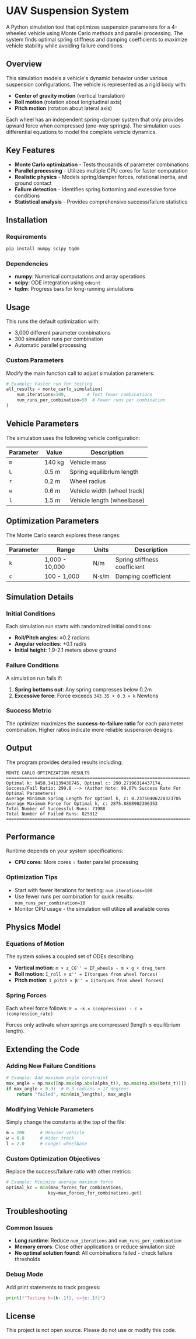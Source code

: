 # UAV Suspension System

A Python simulation tool that optimizes suspension parameters for a 4-wheeled vehicle using Monte Carlo methods and parallel processing. The system finds optimal spring stiffness and damping coefficients to maximize vehicle stability while avoiding failure conditions.

## Overview

This simulation models a vehicle's dynamic behavior under various suspension configurations. The vehicle is represented as a rigid body with:
- **Center of gravity motion** (vertical translation)
- **Roll motion** (rotation about longitudinal axis) 
- **Pitch motion** (rotation about lateral axis)

Each wheel has an independent spring-damper system that only provides upward force when compressed (one-way springs). The simulation uses differential equations to model the complete vehicle dynamics.

## Key Features

- **Monte Carlo optimization** - Tests thousands of parameter combinations
- **Parallel processing** - Utilizes multiple CPU cores for faster computation
- **Realistic physics** - Models spring/damper forces, rotational inertia, and ground contact
- **Failure detection** - Identifies spring bottoming and excessive force conditions
- **Statistical analysis** - Provides comprehensive success/failure statistics

## Installation

### Requirements
```bash
pip install numpy scipy tqdm
```

### Dependencies
- **numpy**: Numerical computations and array operations
- **scipy**: ODE integration using `odeint`
- **tqdm**: Progress bars for long-running simulations

## Usage


This runs the default optimization with:
- 3,000 different parameter combinations
- 300 simulation runs per combination
- Automatic parallel processing

### Custom Parameters
Modify the main function call to adjust simulation parameters:

```python
# Example: Faster run for testing
all_results = monte_carlo_simulation(
    num_iterations=100,        # Test fewer combinations
    num_runs_per_combination=50  # Fewer runs per combination
)
```

## Vehicle Parameters

The simulation uses the following vehicle configuration:

| Parameter | Value | Description |
|-----------|-------|-------------|
| `m` | 140 kg | Vehicle mass |
| `L` | 0.5 m | Spring equilibrium length |
| `r` | 0.2 m | Wheel radius |
| `w` | 0.6 m | Vehicle width (wheel track) |
| `l` | 1.5 m | Vehicle length (wheelbase) |

## Optimization Parameters

The Monte Carlo search explores these ranges:

| Parameter | Range | Units | Description |
|-----------|-------|-------|-------------|
| `k` | 1,000 - 10,000 | N/m | Spring stiffness coefficient |
| `c` | 100 - 1,000 | N⋅s/m | Damping coefficient |

## Simulation Details

### Initial Conditions
Each simulation run starts with randomized initial conditions:
- **Roll/Pitch angles**: ±0.2 radians
- **Angular velocities**: ±0.1 rad/s  
- **Initial height**: 1.9-2.1 meters above ground

### Failure Conditions
A simulation run fails if:
1. **Spring bottoms out**: Any spring compresses below 0.2m
2. **Excessive force**: Force exceeds `343.35 + 0.3 × k` Newtons

### Success Metric
The optimizer maximizes the **success-to-failure ratio** for each parameter combination. Higher ratios indicate more reliable suspension designs.

## Output

The program provides detailed results including:

```
MONTE CARLO OPTIMIZATION RESULTS
================================================================================
Optimal k: 9450.341139436745, Optimal c: 290.27196314437174, Success/Fail Ratio: 299.0 --> (Author Note: 99.67% Success Rate For Optimal Parameters)
Average Minimum Spring Length for Optimal k, c: 0.23750406220323705
Average Maximum Force for Optimal k, c: 2875.8868902306353
Total Number of Successful Runs: 71988
Total Number of Failed Runs: 825312
================================================================================
```

## Performance

Runtime depends on your system specifications:
- **CPU cores**: More cores = faster parallel processing

### Optimization Tips
- Start with fewer iterations for testing: `num_iterations=100`
- Use fewer runs per combination for quick results: `num_runs_per_combination=10`
- Monitor CPU usage - the simulation will utilize all available cores

## Physics Model

### Equations of Motion
The system solves a coupled set of ODEs describing:
- **Vertical motion**: `m × z_CG'' = ΣF_wheels - m × g + drag_term`
- **Roll motion**: `I_roll × α'' = Σ(torques from wheel forces)`  
- **Pitch motion**: `I_pitch × β'' = Σ(torques from wheel forces)`

### Spring Forces
Each wheel force follows: `F = -k × (compression) - c × (compression_rate)`

Forces only activate when springs are compressed (length ≤ equilibrium length).

## Extending the Code

### Adding New Failure Conditions
```python
# Example: Add maximum angle constraint
max_angle = np.max([np.max(np.abs(alpha_t)), np.max(np.abs(beta_t))])
if max_angle > 0.3:  # 0.3 radians ≈ 17 degrees
    return "failed", min(min_lengths), max_angle
```

### Modifying Vehicle Parameters
Simply change the constants at the top of the file:
```python
m = 200      # Heavier vehicle
w = 0.8      # Wider track
l = 2.0      # Longer wheelbase
```

### Custom Optimization Objectives
Replace the success/failure ratio with other metrics:
```python
# Example: Minimize average maximum force
optimal_kc = min(max_forces_for_combinations, 
                key=max_forces_for_combinations.get)
```

## Troubleshooting

### Common Issues
- **Long runtime**: Reduce `num_iterations` and `num_runs_per_combination`
- **Memory errors**: Close other applications or reduce simulation size
- **No optimal solution found**: All combinations failed - check failure thresholds

### Debug Mode
Add print statements to track progress:
```python
print(f"Testing k={k:.1f}, c={c:.1f}")
```

## License

This project is not open source. Please do not use or modify this code.
